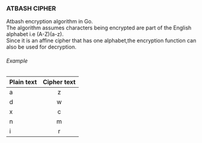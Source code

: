 ### ATBASH CIPHER

Atbash encryption algorithm in Go.<br>
The algorithm assumes characters being encrypted are part of the English alphabet i.e (A-Z)(a-z).<br>
Since it is an affine cipher that has one alphabet,the encryption function can also be used for decryption.

###### Example

| Plain text  | Cipher text |
| ----------- |:-----------:|
|      a      |        z    |
|      d      |        w    |
|      x      |        c    |
|      n      |        m    |
|      i      |        r    |